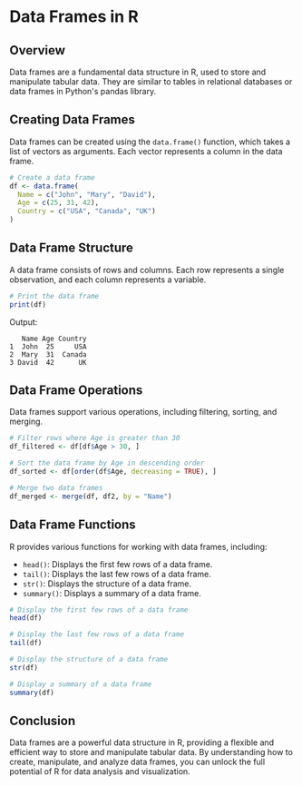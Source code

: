 Data Frames in R
================

Overview
--------

Data frames are a fundamental data structure in R, used to store and manipulate tabular data. They are similar to tables in relational databases or data frames in Python's pandas library.

Creating Data Frames
-------------------

Data frames can be created using the `data.frame()` function, which takes a list of vectors as arguments. Each vector represents a column in the data frame.

```r
# Create a data frame
df <- data.frame(
  Name = c("John", "Mary", "David"),
  Age = c(25, 31, 42),
  Country = c("USA", "Canada", "UK")
)
```

Data Frame Structure
--------------------

A data frame consists of rows and columns. Each row represents a single observation, and each column represents a variable.

```r
# Print the data frame
print(df)
```

Output:

```
   Name Age Country
1  John  25     USA
2  Mary  31  Canada
3 David  42      UK
```

Data Frame Operations
---------------------

Data frames support various operations, including filtering, sorting, and merging.

```r
# Filter rows where Age is greater than 30
df_filtered <- df[df$Age > 30, ]

# Sort the data frame by Age in descending order
df_sorted <- df[order(df$Age, decreasing = TRUE), ]

# Merge two data frames
df_merged <- merge(df, df2, by = "Name")
```

Data Frame Functions
--------------------

R provides various functions for working with data frames, including:

* `head()`: Displays the first few rows of a data frame.
* `tail()`: Displays the last few rows of a data frame.
* `str()`: Displays the structure of a data frame.
* `summary()`: Displays a summary of a data frame.

```r
# Display the first few rows of a data frame
head(df)

# Display the last few rows of a data frame
tail(df)

# Display the structure of a data frame
str(df)

# Display a summary of a data frame
summary(df)
```

Conclusion
----------

Data frames are a powerful data structure in R, providing a flexible and efficient way to store and manipulate tabular data. By understanding how to create, manipulate, and analyze data frames, you can unlock the full potential of R for data analysis and visualization.